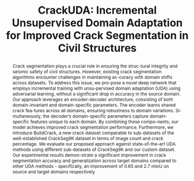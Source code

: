 ---
layout: project-page-new
title: "CrackUDA: Incremental Unsupervised Domain Adaptation for Improved Crack Segmentation in Civil Structures"
authors:
  - name: Kushagra Srivastava
    sup: 1
  - name: Damodar Datta Kancharla
    sup: 1
  - name: Rizvi Tahereen
    sup: 1 
  - name: Pradeep Kumar Ramancharla
    sup: 1
  - name: Ravi Kiran Sarvadevabhatla
    sup: 1
  - name: Harikumar Kandath
    sup: 1
affiliations:
  - name: Robotics Research Center, IIIT Hyderabad, India
    link: https://robotics.iiit.ac.in
    sup: 1
permalink: /publications/2024/Kushagra_CrackUDA/
abstract: "Crack segmentation plays a crucial role in ensuring the struc-tural integrity and seismic safety of civil structures. However, existing crack segmentation algorithms encounter challenges in maintaining ac-curacy with domain shifts across datasets. To address this issue, we pro-pose a novel deep network that employs incremental training with unsu-pervised domain adaptation (UDA) using adversarial learning, without a significant drop in accuracy in the source domain. Our approach leverages an encoder-decoder architecture, consisting of both domain-invariant and domain-specific parameters. The encoder learns shared crack fea-tures across all domains, ensuring robustness to domain variations. Si-multaneously, the decoder’s domain-specific parameters capture domain-specific features unique to each domain. By combining these compo-nents, our model achieves improved crack segmentation performance. Furthermore, we introduce BuildCrack, a new crack dataset comparable to sub-datasets of the well-established CrackSeg9K dataset in terms of image count and crack percentage. We evaluate our proposed approach against state-of-the-art UDA methods using different sub-datasets of CrackSeg9K and our custom dataset. Our experimental results demon-strate a significant improvement in crack segmentation accuracy and generalization across target domains compared to other UDA methods -
specifically, an improvement of 0.65 and 2.7 mIoU on source and target domains respectively"
project_page: https://crackuda.github.io/
paper: https://link.springer.com/chapter/10.1007/978-3-031-78113-1_6
code: https://github.com/crackuda/CrackUDA
#supplement: https://clipgraphs.github.io/static/pdfs/Supplementary.pdf
#video: https://www.youtube.com/watch?v=ITo8rMInatk&feature=youtu.be
#iframe: https://www.youtube.com/embed/ITo8rMInatk
#demo: https://anyloc.github.io/#interactive_demo

---
